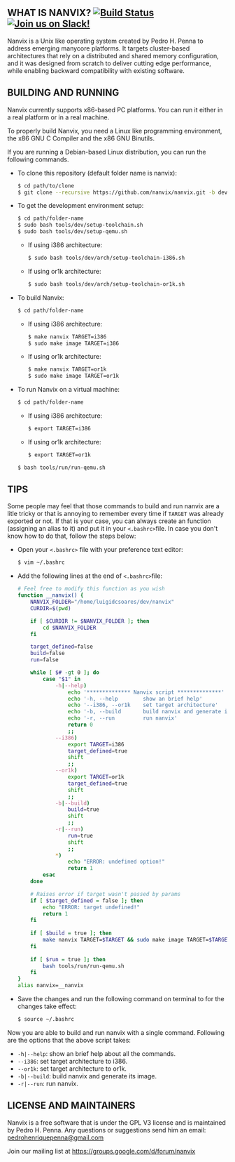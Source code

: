 ## WHAT IS NANVIX? [![Build Status](https://travis-ci.org/nanvix/nanvix.svg?branch=dev)](https://travis-ci.org/nanvix/nanvix)  [![Join us on Slack!](https://img.shields.io/badge/chat-on%20Slack-e01563.svg)](https://join.slack.com/t/nanvix/shared_invite/enQtMzY2Nzg5OTQ4NTAyLTAxMmYwOGQ0ZmU2NDg2NTJiMWU1OWVkMWJhMWY4NzMzY2E1NTIyMjNiOTVlZDFmOTcyMmM2NDljMTAzOGI1NGY)  

Nanvix is a Unix like operating system created by Pedro H. Penna to
address emerging manycore platforms. It targets cluster-based
architectures that rely on a distributed and shared memory
configuration, and it was designed from scratch to deliver cutting
edge performance, while enabling backward compatibility with
existing software. 
	
## BUILDING AND RUNNING

Nanvix currently supports x86-based PC platforms. You can run it
either in a real platform or in a real machine.

To properly build Nanvix, you need a Linux like programming
environment, the x86 GNU C Compiler and the x86 GNU Binutils.

If you are running a Debian-based Linux distribution, you can run
the following commands.

- To clone this repository (default folder name is nanvix):
  ```bash
  $ cd path/to/clone
  $ git clone --recursive https://github.com/nanvix/nanvix.git -b dev [folder-name]
  ```

- To get the development environment setup:
  ```bash
  $ cd path/folder-name
  $ sudo bash tools/dev/setup-toolchain.sh
  $ sudo bash tools/dev/setup-qemu.sh
  ```
  
  - If using i386 architecture:
    ```bash
    $ sudo bash tools/dev/arch/setup-toolchain-i386.sh
    ```

  - If using or1k architecture:
	```bash
	$ sudo bash tools/dev/arch/setup-toolchain-or1k.sh
	```

- To build Nanvix:
  ```bash
  $ cd path/folder-name
  ```

  - If using i386 architecture:
	```bash
	$ make nanvix TARGET=i386
	$ sudo make image TARGET=i386
	```
	
  - If using or1k architecture:
	```bash
	$ make nanvix TARGET=or1k
	$ sudo make image TARGET=or1k
	```

- To run Nanvix on a virtual machine:
  ```bash
  $ cd path/folder-name
  ```

  - If using i386 architecture:
	```bash
	$ export TARGET=i386
	```

  - If using or1k architecture:
	```bash
	$ export TARGET=or1k
	```

  ```bash
  $ bash tools/run/run-qemu.sh
  ```
  
## TIPS
Some people may feel that those commands to build and run nanvix are a litle tricky or that is annoying to remember every time if `TARGET` was already exported or not. If that is your case, you can always create an function (assigning an alias to it) and put it in your `<.bashrc>`file. In case you don't know how to do that, follow the steps below:

- Open your `<.bashrc>` file with your preference text editor:
  ```bash
  $ vim ~/.bashrc
  ```
  
- Add the following lines at the end of `<.bashrc>`file:
  ```bash
  # Feel free to modify this function as you wish
  function __nanvix() {
      NANVIX_FOLDER="/home/luigidcsoares/dev/nanvix"
      CURDIR=$(pwd)

      if [ $CURDIR != $NANVIX_FOLDER ]; then
	      cd $NANVIX_FOLDER
      fi

      target_defined=false
      build=false
      run=false

      while [ $# -gt 0 ]; do
          case "$1" in
              -h|--help)
                  echo '************** Nanvix script **************'
                  echo '-h, --help        show an brief help'
                  echo '--i386, --or1k    set target architecture'
                  echo '-b, --build       build nanvix and generate its image'
                  echo '-r, --run         run nanvix'
                  return 0
                  ;;
              --i386)
                  export TARGET=i386
                  target_defined=true
                  shift
                  ;;
              --or1k)
                  export TARGET=or1k
                  target_defined=true
                  shift
                  ;;
              -b|--build)
                  build=true
                  shift
                  ;;
              -r|--run)
                  run=true
                  shift
                  ;;
              *)
                  echo "ERROR: undefined option!"
                  return 1
          esac
      done

      # Raises error if target wasn't passed by params
      if [ $target_defined = false ]; then
          echo "ERROR: target undefined!"
          return 1
      fi
    
      if [ $build = true ]; then
          make nanvix TARGET=$TARGET && sudo make image TARGET=$TARGET
      fi
    
      if [ $run = true ]; then
          bash tools/run/run-qemu.sh
      fi
  }
  alias nanvix=__nanvix
  ```
  
- Save the changes and run the following command on terminal to for the changes take effect:
  ```bash
  $ source ~/.bashrc
  ```
  
Now you are able to build and run nanvix with a single command. Following are the options that the above script takes:

- `-h|--help`: show an brief help about all the commands.
- `--i386`: set target architecture to i386.
- `--or1k`: set target architecture to or1k.
- `-b|--build`: build nanvix and generate its image.
- `-r|--run`: run nanvix.

## LICENSE AND MAINTAINERS

Nanvix is a free software that is under the GPL V3 license and is
maintained by Pedro H. Penna. Any questions or suggestions send
him an email: <pedrohenriquepenna@gmail.com>

Join our mailing list at https://groups.google.com/d/forum/nanvix
